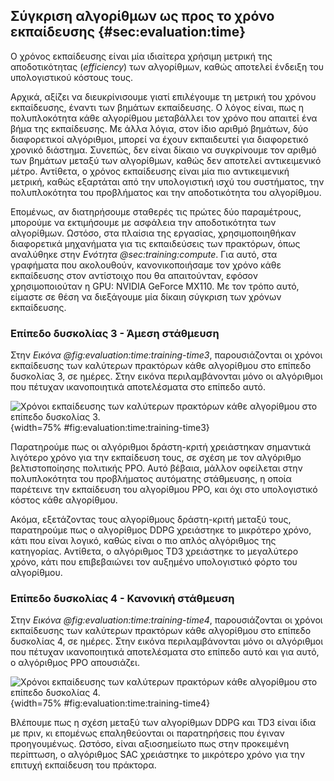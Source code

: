 ## Σύγκριση αλγορίθμων ως προς το χρόνο εκπαίδευσης {#sec:evaluation:time}

Ο χρόνος εκπαίδευσης είναι μία ιδιαίτερα χρήσιμη μετρική της αποδοτικότητας (*efficiency*) των αλγορίθμων, καθώς αποτελεί ένδειξη του υπολογιστικού κόστους τους. 

Αρχικά, αξίζει να διευκρίνισουμε γιατί επιλέγουμε τη μετρική του χρόνου εκπαίδευσης, έναντι των βημάτων εκπαίδευσης. Ο λόγος είναι, πως η πολυπλοκότητα κάθε αλγορίθμου μεταβάλλει τον χρόνο που απαιτεί ένα βήμα της εκπαίδευσης. Με άλλα λόγια, στον ίδιο αριθμό βημάτων, δύο διαφορετικοί αλγόριθμοι, μπορεί να έχουν εκπαιδευτεί για διαφορετικό χρονικό διάστημα. Συνεπώς, δεν είναι δίκαιο να συγκρίνουμε τον αριθμό των βημάτων μεταξύ των αλγορίθμων, καθώς δεν αποτελεί αντικειμενικό μέτρο. Αντίθετα, ο χρόνος εκπαίδευσης είναι μία πιο αντικειμενική μετρική, καθώς εξαρτάται από την υπολογιστική ισχύ του συστήματος, την πολυπλοκότητα του προβλήματος και την αποδοτικότητα του αλγορίθμου.

Επομένως, αν διατηρήσουμε σταθερές τις πρώτες δύο παραμέτρους, μπορούμε να εκτιμήσουμε με ασφάλεια την αποδοτικότητα των αλγορίθμων. Ωστόσο, στα πλαίσια της εργασίας, χρησιμοποιηθήκαν διαφορετικά μηχανήματα για τις εκπαιδεύσεις των πρακτόρων, όπως αναλύθηκε στην *Ενότητα @sec:training:compute*. Για αυτό, στα γραφήματα που ακολουθούν, κανονικοποιήσαμε τον χρόνο κάθε εκπαίδευσης στον αντίστοιχο που θα απαιτούνταν, εφόσον χρησιμοποιούταν η GPU:  NVIDIA GeForce MX110. Με τον τρόπο αυτό, είμαστε σε θέση να διεξάγουμε μία δίκαιη σύγκριση των χρόνων εκπαίδευσης.

### Επίπεδο δυσκολίας 3 - Άμεση στάθμευση

Στην *Εικόνα @fig:evaluation:time:training-time3*, παρουσιάζονται οι χρόνοι εκπαίδευσης των καλύτερων πρακτόρων κάθε αλγορίθμου στο επίπεδο δυσκολίας 3, σε ημέρες. Στην εικόνα περιλαμβάνονται μόνο οι αλγόριθμοι που πέτυχαν ικανοποιητικά αποτελέσματα στο επίπεδο αυτό.

![Χρόνοι εκπαίδευσης των καλύτερων πρακτόρων κάθε αλγορίθμου στο επίπεδο δυσκολίας 3.](6-evaluation/figures/training-time3.png){width=75% #fig:evaluation:time:training-time3}

Παρατηρούμε πως οι αλγόριθμοι δράστη-κριτή χρειάστηκαν σημαντικά λιγότερο χρόνο για την εκπαίδευση τους, σε σχέση με τον αλγόριθμο βελτιστοποίησης πολιτικής PPO. Αυτό βέβαια, μάλλον οφείλεται στην πολυπλοκότητα του προβλήματος αυτόματης στάθμευσης, η οποία παρέτεινε την εκπαίδευση του αλγορίθμου PPO, και όχι στο υπολογιστικό κόστος κάθε αλγορίθμου.

Ακόμα, εξετάζοντας τους αλγορίθμους δράστη-κριτή μεταξύ τους, παρατηρούμε πως ο αλγορίθμος DDPG χρειάστηκε το μικρότερο χρόνο, κάτι που είναι λογικό, καθώς είναι ο πιο απλός αλγόριθμος της κατηγορίας. Αντίθετα, ο αλγόριθμος TD3 χρειάστηκε το μεγαλύτερο χρόνο, κάτι που επιβεβαιώνει τον αυξημένο υπολογιστικό φόρτο του αλγορίθμου.

### Επίπεδο δυσκολίας 4 - Κανονική στάθμευση

Στην *Εικόνα @fig:evaluation:time:training-time4*, παρουσιάζονται οι χρόνοι εκπαίδευσης των καλύτερων πρακτόρων κάθε αλγορίθμου στο επίπεδο δυσκολίας 4, σε ημέρες. Στην εικόνα περιλαμβάνονται μόνο οι αλγόριθμοι που πέτυχαν ικανοποιητικά αποτελέσματα στο επίπεδο αυτό και για αυτό, ο αλγόριθμος PPO απουσιάζει.

![Χρόνοι εκπαίδευσης των καλύτερων πρακτόρων κάθε αλγορίθμου στο επίπεδο δυσκολίας 4.](6-evaluation/figures/training-time4.png){width=75% #fig:evaluation:time:training-time4}

Βλέπουμε πως η σχέση μεταξύ των αλγορίθμων DDPG και TD3 είναι ίδια με πριν, κι επομένως επαληθεύονται οι παρατηρήσεις που έγιναν προηγουμένως. Ωστόσο, είναι αξιοσημείωτο πως στην προκειμένη περίπτωση, ο αλγόριθμος SAC χρειάστηκε το μικρότερο χρόνο για την επιτυχή εκπαίδευση του πράκτορα. 